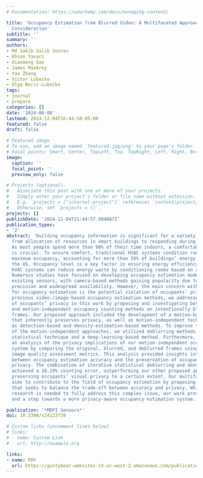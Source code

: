 ```yaml
---
# Documentation: https://wowchemy.com/docs/managing-content/

title: 'Occupancy Estimation from Blurred Video: A Multifaceted Approach with Privacy
  Consideration'
subtitle: ''
summary: ''
authors:
- Md Sakib Galib Sourav
- Ehsan Yavari
- Xiaomeng Gao
- James Maskrey
- Yao Zheng
- Victor Lubecke
- Olga Borić-Lubecke
tags:
- journal
- prepare
categories: []
date: '2024-06-08'
lastmod: 2024-12-04T16:44:58-05:00
featured: false
draft: false

# Featured image
# To use, add an image named `featured.jpg/png` to your page's folder.
# Focal points: Smart, Center, TopLeft, Top, TopRight, Left, Right, BottomLeft, Bottom, BottomRight.
image:
  caption: ''
  focal_point: ''
  preview_only: false

# Projects (optional).
#   Associate this post with one or more of your projects.
#   Simply enter your project's folder or file name without extension.
#   E.g. `projects = ["internal-project"]` references `content/project/deep-learning/index.md`.
#   Otherwise, set `projects = []`.
projects: []
publishDate: '2024-12-04T21:44:57.904667Z'
publication_types:
- '2'
abstract: 'Building occupancy information is significant for a variety of reasons,
  from allocation of resources in smart buildings to responding during emergency situations.
  As most people spend more than 90% of their time indoors, a comfortable indoor environment
  is crucial. To ensure comfort, traditional HVAC systems condition rooms assuming
  maximum occupancy, accounting for more than 50% of buildings’ energy budgets in
  the US. Occupancy level is a key factor in ensuring energy efficiency, as occupancy-controlled
  HVAC systems can reduce energy waste by conditioning rooms based on actual usage.
  Numerous studies have focused on developing occupancy estimation models leveraging
  existing sensors, with camera-based methods gaining popularity due to their high
  precision and widespread availability. However, the main concern with using cameras
  for occupancy estimation is the potential violation of occupants’ privacy. Unlike
  previous video-/image-based occupancy estimation methods, we addressed the issue
  of occupants’ privacy in this work by proposing and investigating both motion-based
  and motion-independent occupancy counting methods on intentionally blurred video
  frames. Our proposed approach included the development of a motion-based technique
  that inherently preserves privacy, as well as motion-independent techniques such
  as detection-based and density-estimation-based methods. To improve the accuracy
  of the motion-independent approaches, we utilized deblurring methods: an iterative
  statistical technique and a deep-learning-based method. Furthermore, we conducted
  an analysis of the privacy implications of our motion-independent occupancy counting
  system by comparing the original, blurred, and deblurred frames using different
  image quality assessment metrics. This analysis provided insights into the trade-off
  between occupancy estimation accuracy and the preservation of occupants’ visual
  privacy. The combination of iterative statistical deblurring and density estimation
  achieved a 16.29% counting error, outperforming our other proposed approaches while
  preserving occupants’ visual privacy to a certain extent. Our multifaceted approach
  aims to contribute to the field of occupancy estimation by proposing a solution
  that seeks to balance the trade-off between accuracy and privacy. While further
  research is needed to fully address this complex issue, our work provides insights
  and a step towards a more privacy-aware occupancy estimation system.'

publication: '*MDPI Sensors*'
doi: 10.3390/s24123739

# Custom links (uncomment lines below)
# links:
# - name: Custom Link
#   url: http://example.org

links:
- name: PDF
  url: https://gustybear-websites.s3.us-west-2.amazonaws.com/publication-sourav-occupancy-estimation-blurred-2024/Sourav+et+al_2024_Occupancy+Estimation+from+Blurred+Video.pdf
---
```

